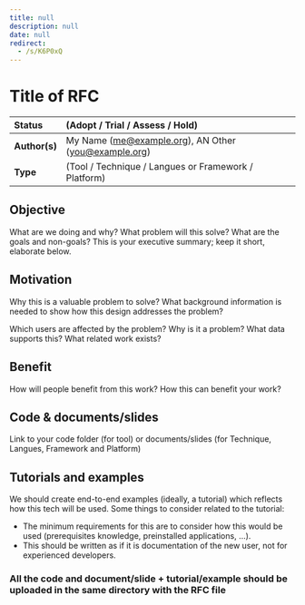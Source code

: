 ```yaml
---
title: null
description: null
date: null
redirect:
  - /s/K6P0xQ
---
```


# Title of RFC

| Status        | (Adopt / Trial / Assess / Hold)                          |
| :------------ | :------------------------------------------------------- |
| **Author(s)** | My Name (<me@example.org>), AN Other (<you@example.org>) |
| **Type**      | (Tool / Technique / Langues or Framework / Platform)     |

## Objective

What are we doing and why? What problem will this solve? What are the goals and
non-goals? This is your executive summary; keep it short, elaborate below.

## Motivation

Why this is a valuable problem to solve? What background information is needed
to show how this design addresses the problem?

Which users are affected by the problem? Why is it a problem? What data supports
this? What related work exists?

## Benefit

How will people benefit from this work? How this can benefit your work?

## Code & documents/slides

Link to your code folder (for tool) or documents/slides (for Technique, Langues, Framework and Platform)

## Tutorials and examples

We should create end-to-end examples (ideally, a tutorial) which reflects how this tech will be used. Some things to consider related to the tutorial:

- The minimum requirements for this are to consider how this would be used (prerequisites knowledge, preinstalled applications, ...).
- This should be written as if it is documentation of the new user, not for experienced developers.

### All the code and document/slide + tutorial/example should be uploaded in the same directory with the RFC file
